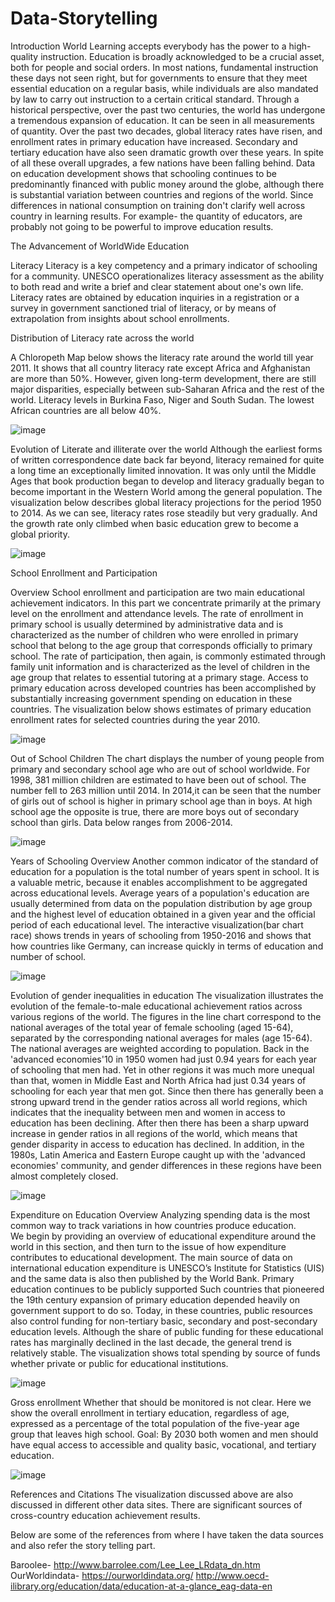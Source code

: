 # Data-Storytelling

Introduction
World Learning accepts everybody has the power to a high-quality instruction. Education is broadly acknowledged to be a crucial asset, both for people and social orders. In most nations, fundamental instruction these days not seen right, but for governments to ensure that they meet essential education on a regular basis, while individuals are also mandated by law to carry out instruction to a certain critical standard. 
Through a historical perspective, over the past two centuries, the world has undergone a tremendous expansion of education. It can be seen in all measurements of quantity. Over the past two decades, global literacy rates have risen, and enrollment rates in primary education have increased. Secondary and tertiary education have also seen dramatic growth over these years. In spite of all these overall upgrades, a few nations have been falling behind.
Data on education development shows that schooling continues to be predominantly financed with public money around the globe, although there is substantial variation between countries and regions of the world. Since differences in national consumption on training don't clarify well across country in learning results. For example- the quantity of educators, are probably not going to be powerful to improve education results.

The Advancement of WorldWide Education

Literacy
Literacy is a key competency and a primary indicator of schooling for a community. UNESCO operationalizes literacy assessment as the ability to both read and write a brief and clear statement about one's own life. Literacy rates are obtained by education inquiries in a registration or a survey in government sanctioned trial of literacy, or by means of extrapolation from insights about school enrollments.

Distribution of Literacy rate across the world

A Chloropeth Map below shows the literacy rate around the world till year 2011. It shows that all country literacy rate except Africa and Afghanistan are more than 50%. However, given long-term development, there are still major disparities, especially between sub-Saharan Africa and the rest of the world. Literacy levels in Burkina Faso, Niger and South Sudan. 
The lowest African countries are all below 40%. 

![image](https://github.com/shashank0291/Data-Storytelling/blob/master/images/literacy-rate-by-country.png)

Evolution of Literate and illiterate over the world
Although the earliest forms of written correspondence date back far beyond, literacy remained for quite a long time an exceptionally limited innovation. It was only until the Middle Ages that book production began to develop and literacy gradually began to become important in the Western World among the general population.
The visualization below describes global literacy projections for the period 1950 to 2014. As we can see, literacy rates rose steadily but very gradually. And the growth rate only climbed when basic education grew to become a global priority.

![image](https://github.com/shashank0291/Data-Storytelling/blob/master/images/img.png)

School Enrollment and Participation

Overview
School enrollment and participation are two main educational achievement indicators. In this part we concentrate primarily at the primary level on the enrollment and attendance levels.
The rate of enrollment in primary school is usually determined by administrative data and is characterized as the number of children who were enrolled in primary school that belong to the age group that corresponds officially to primary school. The rate of participation, then again, is commonly estimated through family unit information and is characterized as the level of children in the age group that relates to essential tutoring at a primary stage.
Access to primary education across developed countries has been accomplished by substantially increasing government spending on education in these countries. The visualization below shows estimates of primary education enrollment rates for selected countries during the year 2010.

![image](https://github.com/shashank0291/Data-Storytelling/blob/master/images/school-enrollment.png)

Out of School Children
The chart displays the number of young people from primary and secondary school age who are out of school worldwide. For 1998, 381 million children are estimated to have been out of school. The number fell to 263 million until 2014.
In 2014,it can be seen that the number of girls out of school is higher in primary school age than in boys. At high school age the opposite is true, there are more boys out of secondary school than girls.
Data below ranges from 2006-2014.

![image](https://github.com/shashank0291/Data-Storytelling/blob/master/images/no_outofschool_children.png)

Years of Schooling
Overview
Another common indicator of the standard of education for a population is the total number of years spent in school. It is a valuable metric, because it enables accomplishment to be aggregated across educational levels. 
Average years of a population's education are usually determined from data on the population distribution by age group and the highest level of education obtained in a given year and the official period of each educational level. 
The interactive visualization(bar chart race) shows trends in years of schooling from 1950-2016 and shows that how countries like Germany, can increase quickly in terms of education and number of school.

![image](https://github.com/shashank0291/Data-Storytelling/blob/master/images/Avg_Schooling_yrs.png)

Evolution of gender inequalities in education
The visualization illustrates the evolution of the female-to-male educational achievement ratios across various regions of the world. 
The figures in the line chart correspond to the national averages of the total year of female schooling (aged 15-64), separated by the corresponding national averages for males (age 15-64). The national averages are weighted according to population. 
Back in the 'advanced economies'10 in 1950 women had just 0.94 years for each year of schooling that men had. Yet in other regions it was much more unequal than that, women in Middle East and North Africa had just 0.34 years of schooling for each year that men got. 
Since then there has generally been a strong upward trend in the gender ratios across all world regions, which indicates that the inequality between men and women in access to education has been declining. 
After then there has been a sharp upward increase in gender ratios in all regions of the world, which means that gender disparity in access to education has declined. In addition, in the 1980s, Latin America and Eastern Europe caught up with the 'advanced economies' community, and gender differences in these regions have been almost completely closed.

![image](https://github.com/shashank0291/Data-Storytelling/blob/master/images/Gender_ratio.png)

Expenditure on Education
Overview
Analyzing spending data is the most common way to track variations in how countries produce education.  
We begin by providing an overview of educational expenditure around the world in this section, and then turn to the issue of how expenditure contributes to educational development. The main source of data on international education expenditure is UNESCO’s Institute for Statistics (UIS) and the same data is also then published by the World Bank.
Primary education continues to be publicly supported
Such countries that pioneered the 19th century expansion of primary education depended heavily on government support to do so. Today, in these countries, public resources also control funding for non-tertiary basic, secondary and post-secondary education levels. 
Although the share of public funding for these educational rates has marginally declined in the last decade, the general trend is relatively stable. 
The visualization shows total spending by source of funds whether private or public for educational institutions. 

![image](https://github.com/shashank0291/Data-Storytelling/blob/master/images/expenditure-on-education.png)

Gross enrollment
Whether that should be monitored is not clear. Here we show the overall enrollment in tertiary education, regardless of age, expressed as a percentage of the total population of the five-year age group that leaves high school. 
Goal: By 2030 both women and men should have equal access to accessible and quality basic, vocational, and tertiary education.

![image](https://github.com/shashank0291/Data-Storytelling/blob/master/images/Gross_enrollment_ratio.png)


References and Citations
The visualization discussed above are also discussed in different other data sites. There are significant sources of cross-country education achievement results.

Below are some of the references from where I have taken the data sources and also refer the story telling part.

Baroolee- http://www.barrolee.com/Lee_Lee_LRdata_dn.htm 
OurWorldindata- https://ourworldindata.org/ 
http://www.oecd-ilibrary.org/education/data/education-at-a-glance_eag-data-en






